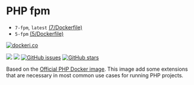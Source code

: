 # PHP fpm
* `7-fpm`, `latest` [(7/Dockerfile)](https://github.com/zercle/docker-php/blob/master/7/Dockerfile)
* `5-fpm` [(5/Dockerfile)](https://github.com/zercle/docker-php/blob/master/5/Dockerfile)

[![dockeri.co](http://dockeri.co/image/zercle/php-fpm)](https://registry.hub.docker.com/zercle/php-fpm/)

[![](https://images.microbadger.com/badges/image/zercle/php-fpm.svg)](https://microbadger.com/images/zercle/php-fpm "Get your own image badge on microbadger.com")
[![](https://images.microbadger.com/badges/version/zercle/php-fpm.svg)](https://microbadger.com/images/zercle/php-fpm "Get your own version badge on microbadger.com")
[![GitHub issues](https://img.shields.io/github/issues/zercle/docker-php.svg "GitHub issues")](https://github.com/zercle/docker-php)
[![GitHub stars](https://img.shields.io/github/stars/zercle/docker-php.svg "GitHub stars")](https://github.com/zercle/docker-php)

Based on the [Official PHP Docker image](https://github.com/docker-library/php "official image").
This image add some extensions that are necessary in most common use cases for running PHP projects.